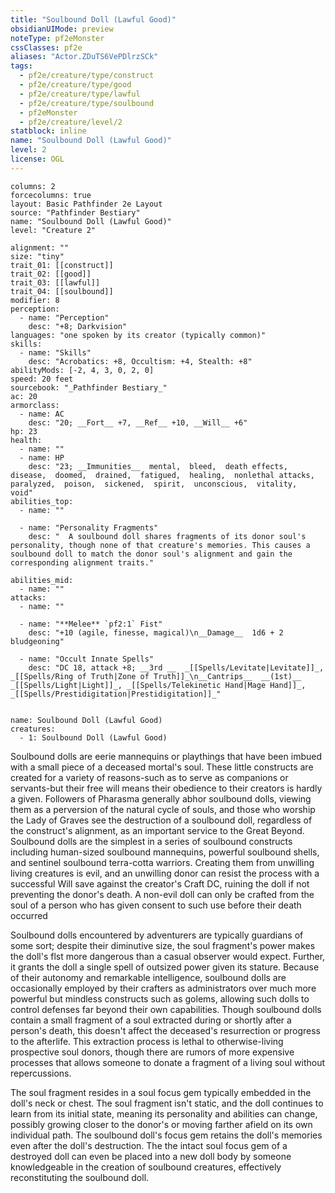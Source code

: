```yaml
---
title: "Soulbound Doll (Lawful Good)"
obsidianUIMode: preview
noteType: pf2eMonster
cssClasses: pf2e
aliases: "Actor.ZDuTS6VePDlrzSCk" 
tags:
  - pf2e/creature/type/construct
  - pf2e/creature/type/good
  - pf2e/creature/type/lawful
  - pf2e/creature/type/soulbound
  - pf2eMonster
  - pf2e/creature/level/2
statblock: inline
name: "Soulbound Doll (Lawful Good)"
level: 2
license: OGL
---
```


```statblock
columns: 2
forcecolumns: true
layout: Basic Pathfinder 2e Layout
source: "Pathfinder Bestiary"
name: "Soulbound Doll (Lawful Good)"
level: "Creature 2"

alignment: ""
size: "tiny"
trait_01: [[construct]]
trait_02: [[good]]
trait_03: [[lawful]]
trait_04: [[soulbound]]
modifier: 8
perception:
  - name: "Perception"
    desc: "+8; Darkvision"
languages: "one spoken by its creator (typically common)"
skills:
  - name: "Skills"
    desc: "Acrobatics: +8, Occultism: +4, Stealth: +8"
abilityMods: [-2, 4, 3, 0, 2, 0]
speed: 20 feet
sourcebook: "_Pathfinder Bestiary_"
ac: 20
armorclass:
  - name: AC
    desc: "20; __Fort__ +7, __Ref__ +10, __Will__ +6"
hp: 23
health:
  - name: ""
  - name: HP
    desc: "23; __Immunities__  mental,  bleed,  death effects,  disease,  doomed,  drained,  fatigued,  healing,  nonlethal attacks,  paralyzed,  poison,  sickened,  spirit,  unconscious,  vitality,  void"
abilities_top:
  - name: ""

  - name: "Personality Fragments"
    desc: "  A soulbound doll shares fragments of its donor soul's personality, though none of that creature's memories. This causes a soulbound doll to match the donor soul's alignment and gain the corresponding alignment traits."

abilities_mid:
  - name: ""
attacks:
  - name: ""

  - name: "**Melee** `pf2:1` Fist"
    desc: "+10 (agile, finesse, magical)\n__Damage__  1d6 + 2 bludgeoning"

  - name: "Occult Innate Spells"
    desc: "DC 18, attack +8; __3rd __  _[[Spells/Levitate|Levitate]]_, _[[Spells/Ring of Truth|Zone of Truth]]_\n__Cantrips__  __(1st)__ _[[Spells/Light|Light]]_, _[[Spells/Telekinetic Hand|Mage Hand]]_, _[[Spells/Prestidigitation|Prestidigitation]]_"
 
```

```encounter-table
name: Soulbound Doll (Lawful Good)
creatures:
  - 1: Soulbound Doll (Lawful Good)
```



Soulbound dolls are eerie mannequins or playthings that have been imbued with a small piece of a deceased mortal's soul. These little constructs are created for a variety of reasons-such as to serve as companions or servants-but their free will means their obedience to their creators is hardly a given. Followers of Pharasma generally abhor soulbound dolls, viewing them as a perversion of the natural cycle of souls, and those who worship the Lady of Graves see the destruction of a soulbound doll, regardless of the construct's alignment, as an important service to the Great Beyond. Soulbound dolls are the simplest in a series of soulbound constructs including human-sized soulbound mannequins, powerful soulbound shells, and sentinel soulbound terra-cotta warriors. Creating them from unwilling living creatures is evil, and an unwilling donor can resist the process with a successful Will save against the creator's Craft DC, ruining the doll if not preventing the donor's death. A non-evil doll can only be crafted from the soul of a person who has given consent to such use before their death occurred

Soulbound dolls encountered by adventurers are typically guardians of some sort; despite their diminutive size, the soul fragment's power makes the doll's flst more dangerous than a casual observer would expect. Further, it grants the doll a single spell of outsized power given its stature. Because of their autonomy and remarkable intelligence, soulbound dolls are occasionally employed by their crafters as administrators over much more powerful but mindless constructs such as golems, allowing such dolls to control defenses far beyond their own capabilities. Though soulbound dolls contain a small fragment of a soul extracted during or shortly after a person's death, this doesn't affect the deceased's resurrection or progress to the afterlife. This extraction process is lethal to otherwise-living prospective soul donors, though there are rumors of more expensive processes that allows someone to donate a fragment of a living soul without repercussions.

The soul fragment resides in a soul focus gem typically embedded in the doll's neck or chest. The soul fragment isn't static, and the doll continues to learn from its initial state, meaning its personality and abilities can change, possibly growing closer to the donor's or moving farther afield on its own individual path. The soulbound doll's focus gem retains the doll's memories even after the doll's destruction. The the intact soul focus gem of a destroyed doll can even be placed into a new doll body by someone knowledgeable in the creation of soulbound creatures, effectively reconstituting the soulbound doll.
